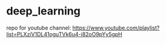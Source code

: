 # deep_learning

repo for youtube channel: https://www.youtube.com/playlist?list=PLXziV1DL41oguTVk6u4-i82oO9pYy5gpH
